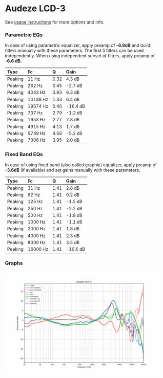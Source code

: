 # Audeze LCD-3
See [usage instructions](https://github.com/jaakkopasanen/AutoEq#usage) for more options and info.

### Parametric EQs
In case of using parametric equalizer, apply preamp of **-6.8dB** and build filters manually
with these parameters. The first 5 filters can be used independently.
When using independent subset of filters, apply preamp of **-6.6 dB**.

| Type    | Fc       |    Q | Gain     |
|:--------|:---------|:-----|:---------|
| Peaking | 11 Hz    | 0.32 | 4.3 dB   |
| Peaking | 262 Hz   | 0.45 | -2.7 dB  |
| Peaking | 4043 Hz  | 3.93 | 6.3 dB   |
| Peaking | 10188 Hz | 1.33 | 6.4 dB   |
| Peaking | 19674 Hz | 0.46 | -16.4 dB |
| Peaking | 737 Hz   | 2.79 | -1.2 dB  |
| Peaking | 1953 Hz  | 2.77 | 2.8 dB   |
| Peaking | 4915 Hz  | 4.13 | 1.7 dB   |
| Peaking | 5749 Hz  | 4.56 | -5.2 dB  |
| Peaking | 7306 Hz  | 3.95 | 2.0 dB   |

### Fixed Band EQs
In case of using fixed band (also called graphic) equalizer, apply preamp of **-3.6dB**
(if available) and set gains manually with these parameters.

| Type    | Fc       |    Q | Gain     |
|:--------|:---------|:-----|:---------|
| Peaking | 31 Hz    | 1.41 | 2.8 dB   |
| Peaking | 62 Hz    | 1.41 | 0.2 dB   |
| Peaking | 125 Hz   | 1.41 | -1.5 dB  |
| Peaking | 250 Hz   | 1.41 | -2.2 dB  |
| Peaking | 500 Hz   | 1.41 | -1.8 dB  |
| Peaking | 1000 Hz  | 1.41 | -1.1 dB  |
| Peaking | 2000 Hz  | 1.41 | 1.8 dB   |
| Peaking | 4000 Hz  | 1.41 | 2.3 dB   |
| Peaking | 8000 Hz  | 1.41 | 3.5 dB   |
| Peaking | 16000 Hz | 1.41 | -10.0 dB |

### Graphs
![](./Audeze%20LCD-3.png)